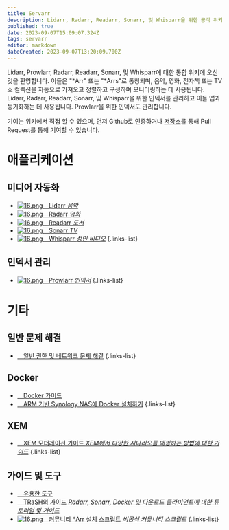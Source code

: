 ```yaml
---
title: Servarr
description: Lidarr, Radarr, Readarr, Sonarr, 및 Whisparr을 위한 공식 위키
published: true
date: 2023-09-07T15:09:07.324Z
tags: servarr
editor: markdown
dateCreated: 2023-09-07T13:20:09.700Z
---
```


Lidarr, Prowlarr, Radarr, Readarr, Sonarr, 및 Whisparr에 대한 통합 위키에 오신 것을 환영합니다. 이들은 "\*Arr" 또는 "\*Arrs"로 통칭되며, 음악, 영화, 전자책 또는 TV 쇼 컬렉션을 자동으로 가져오고 정렬하고 구성하며 모니터링하는 데 사용됩니다. Lidarr, Radarr, Readarr, Sonarr, 및 Whisparr을 위한 인덱서를 관리하고 이들 앱과 동기화하는 데 사용됩니다. Prowlarr을 위한 인덱서도 관리합니다.

기여는 위키에서 직접 할 수 있으며, 먼저 Github로 인증하거나 [저장소](https://github.com/Servarr/Wiki)를 통해 Pull Request를 통해 기여할 수 있습니다.

# 애플리케이션

## 미디어 자동화

- [![16.png](/assets/lidarr/logos/16.png)&emsp;Lidarr *음악*](/lidarr)
- [![16.png](/assets/radarr/logos/16.png)&emsp;Radarr *영화*](/radarr)
- [![16.png](/assets/readarr/logos/16.png)&emsp;Readarr *도서*](/readarr)
- [![16.png](/assets/sonarr/logos/16.png)&emsp;Sonarr *TV*](/sonarr)
- [![16.png](/assets/whisparr/logos/16.png)&emsp;Whisparr *성인 비디오*](/whisparr)
{.links-list}

## 인덱서 관리

- [![16.png](/assets/prowlarr/logos/16.png)&emsp;Prowlarr *인덱서*](/prowlarr)
{.links-list}

# 기타

## 일반 문제 해결

- [<i class="far fa-life-ring"></i>&emsp;일반 권한 및 네트워크 문제 해결](/permissions-and-networking)
{.links-list}

## Docker

- [<i class="fab fa-docker"></i>&emsp;Docker 가이드](/docker-guide)
- [<i class="fas fa-box-open"></i>&emsp;ARM 기반 Synology NAS에 Docker 설치하기](/docker-arm-synology)
{.links-list}

## XEM

- [<i class="fab fa-xing"></i>&emsp;XEM 모더레이션 가이드 *XEM에서 다양한 시나리오를 매핑하는 방법에 대한 가이드*](/sonarr/xem-guide)
{.links-list}

## 가이드 및 도구

- [<i class="fas fa-tools"></i>&emsp;유용한 도구](/useful-tools)
- [<i class="fas fa-trash-alt"></i>&emsp;TRaSH의 가이드 *Radarr, Sonarr, Docker 및 다운로드 클라이언트에 대한 튜토리얼 및 가이드*](https://trash-guides.info/)
- [![16.png](/assets/servarr/servarr_dark_fav_16.png)&emsp;커뮤니티 \*Arr 설치 스크립트 *비공식 커뮤니티 스크립트*](/install-script)
{.links-list}